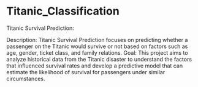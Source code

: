 # Titanic_Classification
Titanic Survival Prediction:

Description: Titanic Survival Prediction focuses on predicting whether a passenger on the Titanic would survive or not based on factors such as age, gender, ticket class, and family relations.
Goal: This project aims to analyze historical data from the Titanic disaster to understand the factors that influenced survival rates and develop a predictive model that can estimate the likelihood of survival for passengers under similar circumstances.
